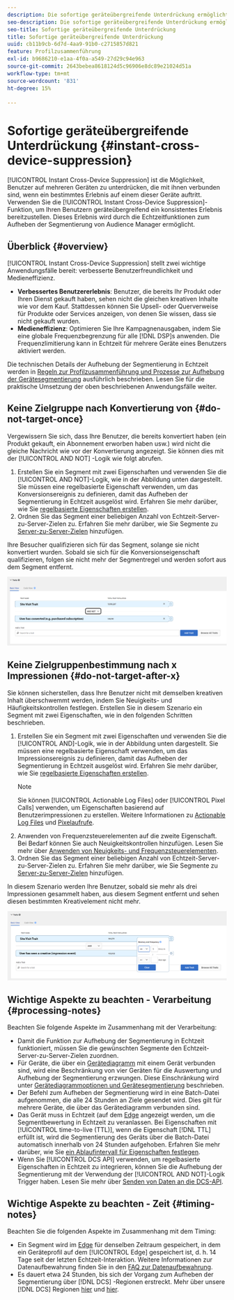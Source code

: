 ```yaml
---
description: Die sofortige geräteübergreifende Unterdrückung ermöglicht das Unterdrücken von Benutzern auf mehreren Geräten, mit denen sie verbunden sind, sobald ein bestimmtes Erlebnis auf einem dieser Geräte eintritt. Mithilfe der sofortigen geräteübergreifenden Unterdrückung können Sie für Ihre Benutzer geräteübergreifend ein konsistentes Erlebnis bereitstellen. Dieses Erlebnis wird durch die Echtzeitfunktionen zum Aufheben der Segmentierung von Audience Manager ermöglicht.
seo-description: Die sofortige geräteübergreifende Unterdrückung ermöglicht das Unterdrücken von Benutzern auf mehreren Geräten, mit denen sie verbunden sind, sobald ein bestimmtes Erlebnis auf einem dieser Geräte eintritt. Mithilfe der sofortigen geräteübergreifenden Unterdrückung können Sie für Ihre Benutzer geräteübergreifend ein konsistentes Erlebnis bereitstellen. Dieses Erlebnis wird durch die Echtzeitfunktionen zum Aufheben der Segmentierung von Audience Manager ermöglicht.
seo-title: Sofortige geräteübergreifende Unterdrückung
title: Sofortige geräteübergreifende Unterdrückung
uuid: cb11b9cb-6d7d-4aa9-91b0-c2715857d821
feature: Profilzusammenführung
exl-id: b9686210-e1aa-4f0a-a549-27d29c94e963
source-git-commit: 2643bebea8618124d5c96906e8dc89e21024d51a
workflow-type: tm+mt
source-wordcount: '831'
ht-degree: 15%

---
```


# Sofortige geräteübergreifende Unterdrückung {#instant-cross-device-suppression}

[!UICONTROL Instant Cross-Device Suppression] ist die Möglichkeit, Benutzer auf mehreren Geräten zu unterdrücken, die mit ihnen verbunden sind, wenn ein bestimmtes Erlebnis auf einem dieser Geräte auftritt. Verwenden Sie die [!UICONTROL Instant Cross-Device Suppression]-Funktion, um Ihren Benutzern geräteübergreifend ein konsistentes Erlebnis bereitzustellen. Dieses Erlebnis wird durch die Echtzeitfunktionen zum Aufheben der Segmentierung von Audience Manager ermöglicht.

## Überblick {#overview}

[!UICONTROL Instant Cross-Device Suppression] stellt zwei wichtige Anwendungsfälle bereit: verbesserte Benutzerfreundlichkeit und Medieneffizienz.

* **Verbessertes Benutzererlebnis**: Benutzer, die bereits Ihr Produkt oder Ihren Dienst gekauft haben, sehen nicht die gleichen kreativen Inhalte wie vor dem Kauf. Stattdessen können Sie Upsell- oder Querverweise für Produkte oder Services anzeigen, von denen Sie wissen, dass sie nicht gekauft wurden.
* **Medieneffizienz**: Optimieren Sie Ihre Kampagnenausgaben, indem Sie eine globale Frequenzbegrenzung für alle  [!DNL DSP]s anwenden. Die Frequenzlimitierung kann in Echtzeit für mehrere Geräte eines Benutzers aktiviert werden.

Die technischen Details der Aufhebung der Segmentierung in Echtzeit werden in [Regeln zur Profilzusammenführung und Prozesse zur Aufhebung der Gerätesegmentierung](merge-rule-unsegment.md) ausführlich beschrieben. Lesen Sie für die praktische Umsetzung der oben beschriebenen Anwendungsfälle weiter.

## Keine Zielgruppe nach Konvertierung von {#do-not-target-once}

Vergewissern Sie sich, dass Ihre Benutzer, die bereits konvertiert haben (ein Produkt gekauft, ein Abonnement erworben haben usw.) wird nicht die gleiche Nachricht wie vor der Konvertierung angezeigt. Sie können dies mit der [!UICONTROL AND NOT] -Logik wie folgt abrufen.

1. Erstellen Sie ein Segment mit zwei Eigenschaften und verwenden Sie die [!UICONTROL AND NOT]-Logik, wie in der Abbildung unten dargestellt. Sie müssen eine regelbasierte Eigenschaft verwenden, um das Konversionsereignis zu definieren, damit das Aufheben der Segmentierung in Echtzeit ausgelöst wird. Erfahren Sie mehr darüber, wie Sie [regelbasierte Eigenschaften erstellen](../traits/create-onboarded-rule-based-traits.md).
2. Ordnen Sie das Segment einer beliebigen Anzahl von Echtzeit-Server-zu-Server-Zielen zu. Erfahren Sie mehr darüber, wie Sie Segmente zu [Server-zu-Server-Zielen](../destinations/add-edit-segments.md) hinzufügen.

Ihre Besucher qualifizieren sich für das Segment, solange sie nicht konvertiert wurden. Sobald sie sich für die Konversionseigenschaft qualifizieren, folgen sie nicht mehr der Segmentregel und werden sofort aus dem Segment entfernt.

![](assets/and_not_use_case.png)

## Keine Zielgruppenbestimmung nach x Impressionen {#do-not-target-after-x}

Sie können sicherstellen, dass Ihre Benutzer nicht mit demselben kreativen Inhalt überschwemmt werden, indem Sie Neuigkeits- und Häufigkeitskontrollen festlegen. Erstellen Sie in diesem Szenario ein Segment mit zwei Eigenschaften, wie in den folgenden Schritten beschrieben.

1. Erstellen Sie ein Segment mit zwei Eigenschaften und verwenden Sie die [!UICONTROL AND]-Logik, wie in der Abbildung unten dargestellt. Sie müssen eine regelbasierte Eigenschaft verwenden, um das Impressionsereignis zu definieren, damit das Aufheben der Segmentierung in Echtzeit ausgelöst wird. Erfahren Sie mehr darüber, wie Sie [regelbasierte Eigenschaften erstellen](../traits/create-onboarded-rule-based-traits.md).
   >[!NOTE]
   >
   >Sie können [!UICONTROL Actionable Log Files] oder [!UICONTROL Pixel Calls] verwenden, um Eigenschaften basierend auf Benutzerimpressionen zu erstellen. Weitere Informationen zu [Actionable Log Files](../../integration/media-data-integration/actionable-log-files.md) und [Pixelaufrufe](../../integration/media-data-integration/impression-data-pixels.md).
2. Anwenden von Frequenzsteuerelementen auf die zweite Eigenschaft. Bei Bedarf können Sie auch Neuigkeitskontrollen hinzufügen. Lesen Sie mehr über [Anwenden von Neuigkeits- und Frequenzsteuerelementen](../segments/recency-and-frequency.md).
3. Ordnen Sie das Segment einer beliebigen Anzahl von Echtzeit-Server-zu-Server-Zielen zu. Erfahren Sie mehr darüber, wie Sie Segmente zu [Server-zu-Server-Zielen](../destinations/add-edit-segments.md) hinzufügen.

In diesem Szenario werden Ihre Benutzer, sobald sie mehr als drei Impressionen gesammelt haben, aus diesem Segment entfernt und sehen diesen bestimmten Kreativelement nicht mehr.

![](assets/impressions_use_case.png)

## Wichtige Aspekte zu beachten - Verarbeitung {#processing-notes}

Beachten Sie folgende Aspekte im Zusammenhang mit der Verarbeitung:

* Damit die Funktion zur Aufhebung der Segmentierung in Echtzeit funktioniert, müssen Sie die gewünschten Segmente den Echtzeit-Server-zu-Server-Zielen zuordnen.
* Für Geräte, die über ein [Gerätediagramm](profile-link-use-case.md#recommendations) mit einem Gerät verbunden sind, wird eine Beschränkung von vier Geräten für die Auswertung und Aufhebung der Segmentierung erzwungen. Diese Einschränkung wird unter [Gerätediagrammoptionen und Gerätesegmentierung](merge-rule-unsegment.md#device-graph-options-unsegmentation) beschrieben. &#x200B;
* Der Befehl zum Aufheben der Segmentierung wird in eine Batch-Datei aufgenommen, die alle 24 Stunden an Ziele gesendet wird. Dies gilt für mehrere Geräte, die über das Gerätediagramm verbunden sind.
* Das Gerät muss in Echtzeit (auf dem [Edge](../../reference/system-components/components-edge.md) angezeigt werden, um die Segmentbewertung in Echtzeit zu veranlassen. Bei Eigenschaften mit [!UICONTROL time-to-live (TTL)], wenn die Eigenschaft [!DNL TTL] erfüllt ist, wird die Segmentierung des Geräts über die Batch-Datei automatisch innerhalb von 24 Stunden aufgehoben. &#x200B; Erfahren Sie mehr darüber, wie Sie [ein Ablaufintervall für Eigenschaften festlegen](../traits/create-onboarded-rule-based-traits.md#set-expiration-interval).
* Wenn Sie [!UICONTROL DCS API] verwenden, um regelbasierte Eigenschaften in Echtzeit zu integrieren, können Sie die Aufhebung der Segmentierung mit der Verwendung der [!UICONTROL AND NOT]-Logik Trigger haben. Lesen Sie mehr über [Senden von Daten an die DCS-API](../../api/dcs-intro/dcs-event-calls/dcs-url-send.md). &#x200B;

## Wichtige Aspekte zu beachten - Zeit {#timing-notes}

Beachten Sie die folgenden Aspekte im Zusammenhang mit dem Timing:

* Ein Segment wird im [Edge](../../reference/system-components/components-edge.md) für denselben Zeitraum gespeichert, in dem ein Geräteprofil auf dem [!UICONTROL Edge] gespeichert ist, d. h. 14 Tage seit der letzten Echtzeit-Interaktion. Weitere Informationen zur Datenaufbewahrung finden Sie in den [FAQ zur Datenaufbewahrung](../../faq/faq-privacy.md#data-retention-faq).
* Es dauert etwa 24 Stunden, bis sich der Vorgang zum Aufheben der Segmentierung über [!DNL DCS] -Regionen erstreckt. Mehr über unsere [!DNL DCS] Regionen [hier](../../reference/system-components/components-data-collection.md) und [hier](../../api/dcs-intro/dcs-api-reference/dcs-regions.md).
